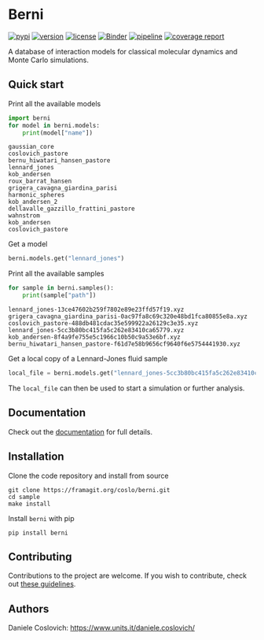 Berni
=====

[![pypi](https://img.shields.io/pypi/v/berni.svg)](https://pypi.python.org/pypi/berni/)
[![version](https://img.shields.io/pypi/pyversions/berni.svg)](https://pypi.python.org/pypi/berni/)
[![license](https://img.shields.io/pypi/l/berni.svg)](https://en.wikipedia.org/wiki/GNU_General_Public_License)
[![Binder](https://mybinder.org/badge_logo.svg)](https://mybinder.org/v2/git/https%3A%2F%2Fframagit.org%2Fcoslo%2Fberni/HEAD?labpath=docs%2Findex.ipynb)
[![pipeline](https://framagit.org/coslo/berni/badges/master/pipeline.svg)](https://framagit.org/coslo/berni/badges/master/pipeline.svg)
[![coverage report](https://framagit.org/coslo/berni/badges/master/coverage.svg?job=test:f90)](https://framagit.org/coslo/berni/-/commits/master)

A database of interaction models for classical molecular dynamics and Monte Carlo simulations.

Quick start
-----------

Print all the available models
```python
import berni
for model in berni.models:
    print(model["name"])
```
```
gaussian_core
coslovich_pastore
bernu_hiwatari_hansen_pastore
lennard_jones
kob_andersen
roux_barrat_hansen
grigera_cavagna_giardina_parisi
harmonic_spheres
kob_andersen_2
dellavalle_gazzillo_frattini_pastore
wahnstrom
kob_andersen
coslovich_pastore
```

Get a model
```python
berni.models.get("lennard_jones")
```

Print all the available samples
```python
for sample in berni.samples():
    print(sample["path"])
```
```
lennard_jones-13ce47602b259f7802e89e23ffd57f19.xyz
grigera_cavagna_giardina_parisi-0ac97fa8c69c320e48bd1fca80855e8a.xyz
coslovich_pastore-488db481cdac35e599922a26129c3e35.xyz
lennard_jones-5cc3b80bc415fa5c262e83410ca65779.xyz
kob_andersen-8f4a9fe755e5c1966c10b50c9a53e6bf.xyz
bernu_hiwatari_hansen_pastore-f61d7e58b9656cf9640f6e5754441930.xyz
```

Get a local copy of a Lennard-Jones fluid sample
```python
local_file = berni.models.get("lennard_jones-5cc3b80bc415fa5c262e83410ca65779.xyz")
```

The `local_file` can then be used to start a simulation or further analysis.

Documentation
-------------
Check out the [documentation](https://coslo.frama.io/berni) for full details.

Installation
------------
Clone the code repository and install from source
```
git clone https://framagit.org/coslo/berni.git
cd sample
make install
```

Install `berni` with pip
```
pip install berni
```

Contributing
------------
Contributions to the project are welcome. If you wish to contribute, check out [these guidelines](https://framagit.org/coslo/berni/-/blob/master/CONTRIBUTING.md).

Authors
-------
Daniele Coslovich: https://www.units.it/daniele.coslovich/
